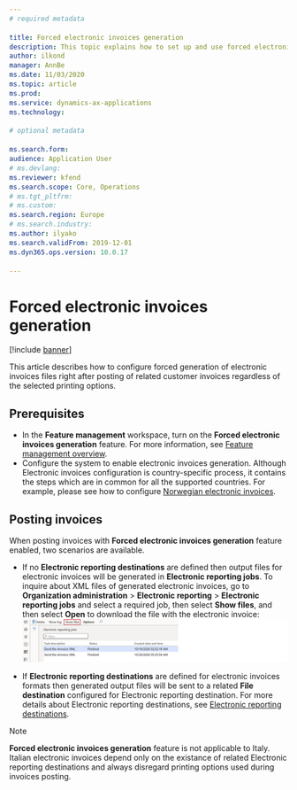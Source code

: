 ```yaml
---
# required metadata

title: Forced electronic invoices generation
description: This topic explains how to set up and use forced electronic invoices generation.
author: ilkond
manager: AnnBe
ms.date: 11/03/2020
ms.topic: article
ms.prod: 
ms.service: dynamics-ax-applications
ms.technology: 

# optional metadata

ms.search.form: 
audience: Application User
# ms.devlang: 
ms.reviewer: kfend
ms.search.scope: Core, Operations
# ms.tgt_pltfrm: 
# ms.custom: 
ms.search.region: Europe
# ms.search.industry: 
ms.author: ilyako
ms.search.validFrom: 2019-12-01
ms.dyn365.ops.version: 10.0.17

---
```


# Forced electronic invoices generation

[!include [banner](../includes/banner.md)]

This article describes how to configure forced generation of electronic invoices files right after posting of related customer invoices regardless of the selected printing options.

## Prerequisites

- In the **Feature management** workspace, turn on the **Forced electronic invoices generation** feature. For more information, see [Feature management overview](../../fin-and-ops/get-started/feature-management/feature-management-overview.md).
- Configure the system to enable electronic invoices generation. Although Electronic invoices configuration is country-specific process, it contains the steps which are in common for all the supported countries. For example, please see how to configure [Norwegian electronic invoices](emea-nor-e-invoices.md).

## Posting invoices
When posting invoices with **Forced electronic invoices generation** feature enabled, two scenarios are available.

- If no **Electronic reporting destinations** are defined then output files for electronic invoices will be generated in **Electronic reporting jobs**. To inquire about XML files of generated electronic invoices, go to **Organization administration** \> **Electronic reporting** \> **Electronic reporting jobs** and select a required job, then select **Show files**, and then select **Open** to download the file with the electronic invoice:
![Show e-invoice](media/emea-nor-ger-einvoice-open.jpg)

- If **Electronic reporting destinations** are defined for electronic invoices formats then generated output files will be sent to a related **File destination** configured for Electronic reporting destination.
For more details about Electronic reporting destinations, see [Electronic reporting destinations](../../fin-ops-core/dev-itpro/analytics/electronic-reporting-destinations.md).

> [!NOTE]
> **Forced electronic invoices generation** feature is not applicable to Italy. Italian electronic invoices depend only on the existance of related Electronic reporting destinations and always disregard printing options used during invoices posting.

